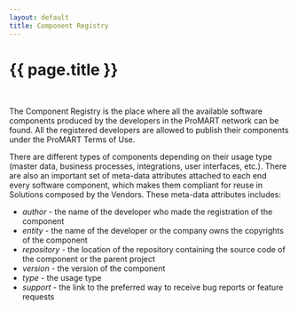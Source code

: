```yaml
---
layout: default
title: Component Registry
---
```


{{ page.title }}
===

<br>

The Component Registry is the place where all the available software components produced by the developers in the ProMART network can be found. All the registered developers are allowed to publish their components under the ProMART Terms of Use.

There are different types of components depending on their usage type (master data, business processes, integrations, user interfaces, etc.). There are also an important set of meta-data attributes attached to each end every software component, which makes them compliant for reuse in Solutions composed by the Vendors. These meta-data attributes includes:

* *author* - the name of the developer who made the registration of the component
* *entity* - the name of the developer or the company owns the copyrights of the component
* *repository* - the location of the repository containing the source code of the component or the parent project
* *version* - the version of the component
* *type* - the usage type
* *support* - the link to the preferred way to receive bug reports or feature requests 


<br>


